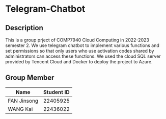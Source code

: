 # Telegram-Chatbot

## Description
This is a group prject of COMP7940 Cloud Computing in 2022-2023 semester 2. We use telegram chatbot to implement various functions and set permissions so that only users who use activation codes shared by administrators can access these functions. We used the cloud SQL server provided by Tencent Cloud and Docker to deploy the project to Azure.

## Group Member
|Name|Student ID|
|--|--|
|FAN Jinsong|22405925|
|WANG Kai|22436022|
